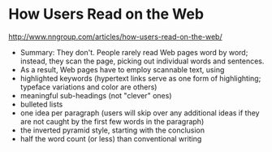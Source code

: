 # How Users Read on the Web
http://www.nngroup.com/articles/how-users-read-on-the-web/
* Summary: They don't. People rarely read Web pages word by word; instead, they scan the page, picking out individual words and sentences.
* As a result, Web pages have to employ scannable text, using
* highlighted keywords (hypertext links serve as one form of highlighting; typeface variations and color are others)
* meaningful sub-headings (not "clever" ones)
* bulleted lists
* one idea per paragraph (users will skip over any additional ideas if they are not caught by the first few words in the paragraph)
* the inverted pyramid style, starting with the conclusion
* half the word count (or less) than conventional writing
